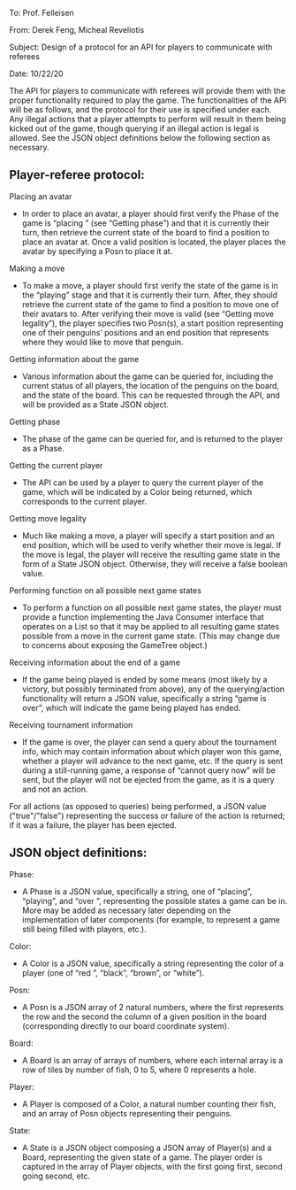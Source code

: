 To: Prof. Felleisen

From: Derek Feng, Micheal Reveliotis

Subject: Design of a protocol for an API for players to communicate with referees

Date: 10/22/20

The API for players to communicate with referees will provide them with the proper functionality required to play the game. The functionalities of the API will be as follows, and the protocol for their use is specified under each. Any illegal actions that a player attempts to perform will result in them being kicked out of the game, though querying if an illegal action is legal is allowed. See the JSON object definitions below the following section as necessary.

## Player-referee protocol:

Placing an avatar
- In order to place an avatar, a player should first verify the Phase of the game is “placing
” (see “Getting phase”) and that it is currently their turn, then retrieve the current state of the board to find a position to place an avatar at. Once a valid position is located, the player places the avatar by specifying a Posn to place it at. 

Making a move
- To make a move, a player should first verify the state of the game is in the “playing” stage and
 that it is currently their turn. After, they should retrieve the current state of the game to find a position to move one of their avatars to. After verifying their move is valid (see “Getting move legality”), the player specifies two Posn(s), a start position representing one of their penguins’ positions and an end position that represents where they would like to move that penguin. 

Getting information about the game
- Various information about the game can be queried for, including the current status of all
  players, the location of the penguins on the board, and the state of the board. This can be requested through the API, and will be provided as a State JSON object.

Getting phase
- The phase of the game can be queried for, and is returned to the player as a Phase.

Getting the current player
- The API can be used by a player to query the current player of the game, which will be indicated
 by a Color being returned, which corresponds to the current player.

Getting move legality
- Much like making a move, a player will specify a start position and an end position, which will
 be used to verify whether their move is legal. If the move is legal, the player will receive the resulting game state in the form of a State JSON object. Otherwise, they will receive a false boolean value.

Performing function on all possible next game states
- To perform a function on all possible next game states, the player must provide a function
 implementing the Java Consumer interface that operates on a List<GameTree> so that it may be applied to all resulting game states possible from a move in the current game state. (This may change due to concerns about exposing the GameTree object.)

Receiving information about the end of a game
- If the game being played is ended by some means (most likely by a victory, but possibly
 terminated from above), any of the querying/action functionality will return a JSON value, specifically a string “game is over”, which will indicate the game being played has ended.

Receiving tournament information 
- If the game is over, the player can send a query about the tournament info, which may contain
 information about which player won this game, whether a player will advance to the next game, etc. If the query is sent during a still-running game, a response of “cannot query now” will be sent, but the player will not be ejected from the game, as it is a query and not an action.
 
For all actions (as opposed to queries) being performed, a JSON value ("true"/"false") representing the success or failure of the action is returned; if it was a failure, the player has been ejected.

## JSON object definitions:

Phase:
- A Phase is a JSON value, specifically a string, one of “placing”, “playing”, and “over
”, representing the possible states a game can be in. More may be added as necessary later depending on the implementation of later components (for example, to represent a game still being filled with players, etc.).

Color:
- A Color is a JSON value, specifically a string representing the color of a player (one of “red
”, “black”, “brown”, or “white”).

Posn: 
- A Posn is a JSON array of 2 natural numbers, where the first represents the row and the second
 the column of a given position in the board (corresponding directly to our board coordinate system).

Board: 
- A Board is an array of arrays of numbers, where each internal array is a row of tiles by number
 of fish, 0 to 5, where 0 represents a hole.

Player:
- A Player is composed of a Color, a natural number counting their fish, and an array of Posn
 objects representing their penguins.
 
State: 
- A State is a JSON object composing a JSON array of Player(s) and a Board, representing the given state of a game. The player order is captured in the array of Player objects, with the first going first, second going second, etc.
